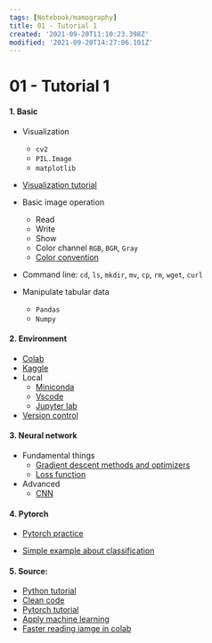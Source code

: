 ```yaml
---
tags: [Notebook/mamography]
title: 01 - Tutorial 1
created: '2021-09-20T11:10:23.398Z'
modified: '2021-09-20T14:27:06.101Z'
---
```


# 01 - Tutorial 1
#### 1. Basic
* Visualization
  - `cv2`
  - `PIL.Image`
  - `matplotlib`
* [Visualization tutorial](https://github.com/amueller/COMS4995-s19/blob/master/slides/aml-03-matplotlib/aml-03-012517.ipynb)

* Basic image operation
  * Read
  * Write
  * Show
  * Color channel `RGB`, `BGR`, `Gray` 
  * [Color convention](https://stackoverflow.com/a/43234001)

* Command line: `cd`, `ls`, `mkdir`, `mv`, `cp`, `rm`, `wget`, `curl`
* Manipulate tabular data
  * `Pandas`
  * `Numpy`

#### 2. Environment
  * [Colab](https://colab.research.google.com/)
  * [Kaggle](https://www.kaggle.com/)
  * Local
    * [Miniconda](https://docs.conda.io/en/latest/miniconda.html)
    * [Vscode](https://code.visualstudio.com/)
    * [Jupyter lab](https://jupyterlab.readthedocs.io/en/stable/)
  * [Version control](https://www.youtube.com/watch?v=HVsySz-h9r4)
    
#### 3. Neural network

* Fundamental things
  * [Gradient descent methods and optimizers](https://ruder.io/optimizing-gradient-descent/index.html#gradientdescentvariants)
  * [Loss function](https://www.quora.com/Why-are-different-loss-functions-used-in-machine-learning/answer/JQ-Veenstra)
* Advanced
  * [CNN](https://cs231n.github.io/convolutional-networks/)
#### 4. Pytorch

* [Pytorch practice](https://github.com/yunjey/pytorch-tutorial)

* [Simple example about classification](https://pytorch.org/tutorials/beginner/blitz/cifar10_tutorial.html)

#### 5. Source:
* [Python tutorial](https://www.youtube.com/channel/UCCezIgC97PvUuR4_gbFUs5g)
* [Clean code](https://github.com/zedr/clean-code-python)
* [Pytorch tutorial](https://uvadlc-notebooks.readthedocs.io/en/latest/)
* [Apply machine learning](https://www.cs.columbia.edu/~amueller/comsw4995s20/schedule/)
* [Faster reading iamge in colab](https://stackoverflow.com/a/63046909)





